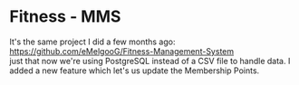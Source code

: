 # Fitness - MMS
It's the same project I did a few months ago:
https://github.com/eMelgooG/Fitness-Management-System  
just that now we're using PostgreSQL instead of a CSV file to handle data. I added a new feature which let's us update the Membership Points.
